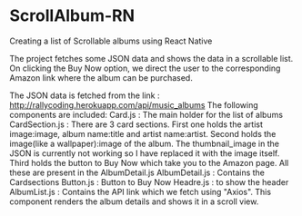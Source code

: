 # ScrollAlbum-RN
Creating a list of Scrollable albums using React Native

The project fetches some JSON data and shows the data in a scrollable list. 
On clicking the Buy Now option, we direct the user to the corresponding Amazon link where the album can be purchased.

The JSON data is fetched from the link : http://rallycoding.herokuapp.com/api/music_albums
The following components are included:
Card.js : The main holder for the list of albums
CardSection.js : There are 3 card sections. First one holds the artist image:image, album name:title and artist name:artist.
Second holds the image(like a wallpaper):image of the album. The thumbnail_image in the JSON is currently not working so I have replaced it with the image itself.
Third holds the button to Buy Now which take you to the Amazon page. All these are present in the AlbumDetail.js
AlbumDetail.js : Contains the Cardsections
Button.js : Button to Buy Now
Headre.js : to show the header
AlbumList.js : Contains the API link which we fetch using "Axios". This component renders the album details and shows it in a scroll view.





